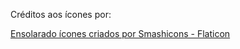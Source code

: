 Créditos aos ícones por:

<a href="https://www.flaticon.com/br/icones-gratis/ensolarado" title="ensolarado ícones">Ensolarado ícones criados por Smashicons - Flaticon</a>
